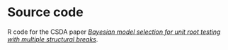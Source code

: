 # Source code
R code for the CSDA paper [*Bayesian model selection for unit root testing with multiple structural breaks*](https://www.sciencedirect.com/science/article/abs/pii/S0167947314002485).



